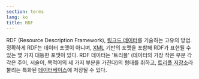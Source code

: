 ```yaml
---
section: terms
lang: ko
title: RDF
---
```


RDF (Resource Description Framework), [링크드 데이터](../linked-data/)를 기술하는 고유의 방법. 정확하게 RDF는 데이터 포맷이 아니며, [XML](../xml/) 기반의 포맷을 포함해 RDF가 표현될 수 있는 몇 가지 대등한 포맷이 있다. RDF 데이터는 '트리플' (데이터의 가장 작은 부분 각각은 주어, 서술어, 목적어의 세 가지 부분을 가진다)의 형태를 취하고, [트리플 저장소](../triple-store/)라 불리는 특화된 [데이터베이스](../database/)에 저장될 수 있다.

